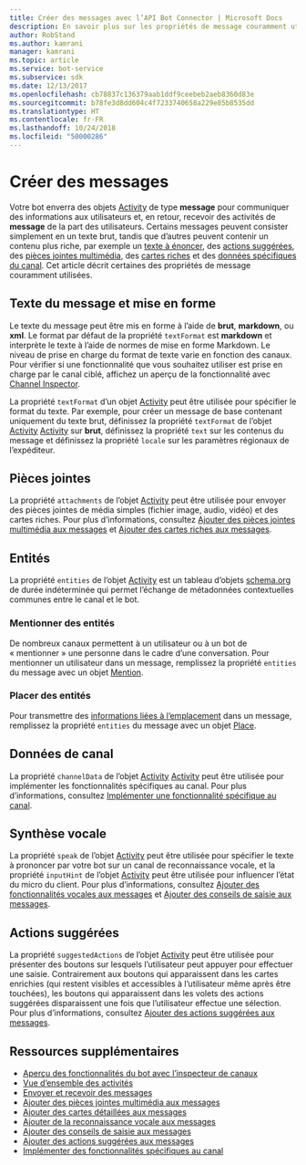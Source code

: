 ```yaml
---
title: Créer des messages avec l’API Bot Connector | Microsoft Docs
description: En savoir plus sur les propriétés de message couramment utilisées au sein de l’API Bot Connector.
author: RobStand
ms.author: kamrani
manager: kamrani
ms.topic: article
ms.service: bot-service
ms.subservice: sdk
ms.date: 12/13/2017
ms.openlocfilehash: cb78837c136379aab1ddf9ceebeb2aeb8360d83e
ms.sourcegitcommit: b78fe3d8dd604c4f7233740658a229e85b8535dd
ms.translationtype: HT
ms.contentlocale: fr-FR
ms.lasthandoff: 10/24/2018
ms.locfileid: "50000286"
---
```

# <a name="create-messages"></a>Créer des messages

Votre bot enverra des objets [Activity][Activity] de type **message** pour communiquer des informations aux utilisateurs et, en retour, recevoir des activités de **message** de la part des utilisateurs. Certains messages peuvent consister simplement en un texte brut, tandis que d’autres peuvent contenir un contenu plus riche, par exemple un [texte à énoncer](bot-framework-rest-connector-text-to-speech.md), des [actions suggérées](bot-framework-rest-connector-add-suggested-actions.md), des [pièces jointes multimédia](bot-framework-rest-connector-add-media-attachments.md), des [cartes riches](bot-framework-rest-connector-add-rich-cards.md) et des [données spécifiques du canal](bot-framework-rest-connector-channeldata.md). Cet article décrit certaines des propriétés de message couramment utilisées.

## <a name="message-text-and-formatting"></a>Texte du message et mise en forme

Le texte du message peut être mis en forme à l’aide de **brut**, **markdown**, ou **xml**. Le format par défaut de la propriété `textFormat` est **markdown** et interprète le texte à l’aide de normes de mise en forme Markdown. Le niveau de prise en charge du format de texte varie en fonction des canaux. Pour vérifier si une fonctionnalité que vous souhaitez utiliser est prise en charge par le canal ciblé, affichez un aperçu de la fonctionnalité avec [Channel Inspector][ChannelInspector]. 

La propriété `textFormat` d’un objet [Activity][Activity] peut être utilisée pour spécifier le format du texte. Par exemple, pour créer un message de base contenant uniquement du texte brut, définissez la propriété `textFormat` de l’objet [Activity] [ Activity] sur **brut**, définissez la propriété `text` sur les contenus du message et définissez la propriété `locale` sur les paramètres régionaux de l’expéditeur. 

## <a name="attachments"></a>Pièces jointes

La propriété `attachments` de l’objet [Activity][Activity] peut être utilisée pour envoyer des pièces jointes de média simples (fichier image, audio, vidéo) et des cartes riches. Pour plus d’informations, consultez [Ajouter des pièces jointes multimédia aux messages](bot-framework-rest-connector-add-media-attachments.md) et [Ajouter des cartes riches aux messages](bot-framework-rest-connector-add-rich-cards.md).

## <a name="entities"></a>Entités

La propriété `entities` de l’objet [Activity][Activity] est un tableau d’objets <a href="http://schema.org/" target="_blank">schema.org</a> de durée indéterminée qui permet l’échange de métadonnées contextuelles communes entre le canal et le bot.

### <a name="mention-entities"></a>Mentionner des entités

De nombreux canaux permettent à un utilisateur ou à un bot de « mentionner » une personne dans le cadre d’une conversation. Pour mentionner un utilisateur dans un message, remplissez la propriété `entities` du message avec un objet [Mention][Mention]. 

### <a name="place-entities"></a>Placer des entités

Pour transmettre des <a href="https://schema.org/Place" target="_blank">informations liées à l’emplacement</a> dans un message, remplissez la propriété `entities` du message avec un objet [Place][Place]. 

## <a name="channel-data"></a>Données de canal

La propriété `channelData` de l’objet [Activity] [ Activity] peut être utilisée pour implémenter les fonctionnalités spécifiques au canal. Pour plus d’informations, consultez [Implémenter une fonctionnalité spécifique au canal](bot-framework-rest-connector-channeldata.md).

## <a name="text-to-speech"></a>Synthèse vocale

La propriété `speak` de l’objet [Activity][Activity] peut être utilisée pour spécifier le texte à prononcer par votre bot sur un canal de reconnaissance vocale, et la propriété `inputHint` de l’objet [ Activity][Activity] peut être utilisée pour influencer l’état du micro du client. Pour plus d’informations, consultez [Ajouter des fonctionnalités vocales aux messages](bot-framework-rest-connector-text-to-speech.md) et [Ajouter des conseils de saisie aux messages](bot-framework-rest-connector-add-input-hints.md).

## <a name="suggested-actions"></a>Actions suggérées

La propriété `suggestedActions` de l’objet [Activity][Activity] peut être utilisée pour présenter des boutons sur lesquels l’utilisateur peut appuyer pour effectuer une saisie. Contrairement aux boutons qui apparaissent dans les cartes enrichies (qui restent visibles et accessibles à l’utilisateur même après être touchées), les boutons qui apparaissent dans les volets des actions suggérées disparaissent une fois que l’utilisateur effectue une sélection. Pour plus d’informations, consultez [Ajouter des actions suggérées aux messages](bot-framework-rest-connector-add-suggested-actions.md).

## <a name="additional-resources"></a>Ressources supplémentaires

- [Aperçu des fonctionnalités du bot avec l’inspecteur de canaux][ChannelInspector]
- [Vue d’ensemble des activités](bot-framework-rest-connector-activities.md)
- [Envoyer et recevoir des messages](bot-framework-rest-connector-send-and-receive-messages.md)
- [Ajouter des pièces jointes multimédia aux messages](bot-framework-rest-connector-add-media-attachments.md)
- [Ajouter des cartes détaillées aux messages](bot-framework-rest-connector-add-rich-cards.md)
- [Ajouter de la reconnaissance vocale aux messages](bot-framework-rest-connector-text-to-speech.md)
- [Ajouter des conseils de saisie aux messages](bot-framework-rest-connector-add-input-hints.md)
- [Ajouter des actions suggérées aux messages](bot-framework-rest-connector-add-suggested-actions.md)
- [Implémenter des fonctionnalités spécifiques au canal](bot-framework-rest-connector-channeldata.md)

[Mention]: bot-framework-rest-connector-api-reference.md#mention-object
[Place]: bot-framework-rest-connector-api-reference.md#place-object
[Activity]: bot-framework-rest-connector-api-reference.md#activity-object
[ChannelInspector]: ../bot-service-channel-inspector.md
[textFormating]: ../bot-service-channel-inspector.md#text-formatting
